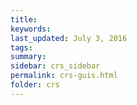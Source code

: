 ```yaml
---
title:  
keywords: 
last_updated: July 3, 2016
tags: 
summary: 
sidebar: crs_sidebar
permalink: crs-guis.html
folder: crs
---
```


 

